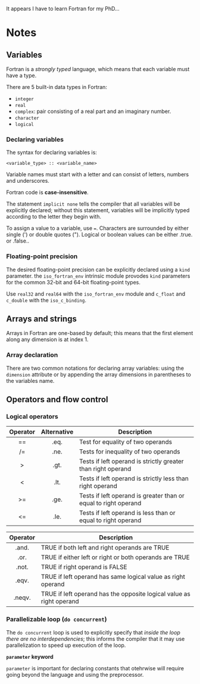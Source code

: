 It appears I have to learn Fortran for my PhD...

# Notes

## Variables

Fortran is a *strongly typed* language, which means that each variable must have a type.

There are 5 built-in data types in Fortran:

- `integer`
- `real`
- `complex`: pair consisting of a real part and an imaginary number.
- `character`
- `logical`

### Declaring variables

The syntax for declaring variables is:

```
<variable_type> :: <variable_name>
```

Variable names must start with a letter and can consist of letters, numbers and underscores.

Fortran code is **case-insensitive**.

The statement `implicit none` tells the compiler that all variables will be explicitly declared; without this statement, variables will be implicitly typed according to the letter they begin with.

To assign a value to a variable, use `=`. Characters are surrounded by either single (') or double quotes ("). Logical or boolean values can be either .true. or .false..

### Floating-point precision

The desired floating-point precision can be explicitly declared using a `kind` parameter. the `iso_fortran_env` intrinsic module provodes `kind` parameters for the common 32-bit and 64-bit floating-point types.

Use `real32` and `real64` with the `iso_fortran_env` module and `c_float` and `c_double` with the `iso_c_binding`.


## Arrays and strings

Arrays in Fortran are one-based by default; this means that the first element along any dimension is at index 1.

### Array declaration

There are two common notations for declaring array variables: using the `dimension` attribute or by appending the array dimensions in parentheses to the variables name.


## Operators and flow control

### Logical operators

| Operator | Alternative | Description |
| :--------: | :-----------: | ----------- |
| == | .eq. | Test for equality of two operands |
| /= | .ne. | Tests for inequality of two operands |
| > | .gt. | Tests if left operand is strictly greater than right operand |
| < | .lt. | Tests if left operand is strictly less than right operand |
| >= | .ge. | Tests if left operand is greater than or equal to right operand |
| <= | .le. | Tests if left operand is less than or equal to right operand |

| Operator | Description |
| :------: | ----------- |
| .and. | TRUE if both left and right operands are TRUE |
| .or. | TRUE if either left or right or both operands are TRUE |
| .not. | TRUE if right operand is FALSE |
| .eqv. | TRUE if left operand has same logical value as right operand |
| .neqv. | TRUE if left operand has the opposite logical value as right operand |

### Parallelizable loop (`do concurrent`)

The `do concurrent` loop is used to explicitly specify that *inside the loop there are no interdependencies*; this informs the compiler that it may use parallelization to speed up execution of the loop.

**`parameter` keyword**

`parameter` is important for declaring constants that otehrwise will require going beyond the language and using the preprocessor.